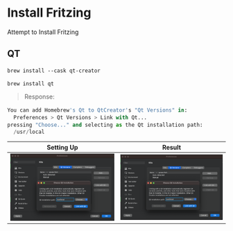 # Install Fritzing

Attempt to Install Fritzing


## QT


```
brew install --cask qt-creator
```



```
brew install qt
```
> Response:
```python
You can add Homebrew's Qt to QtCreator's "Qt Versions" in:
  Preferences > Qt Versions > Link with Qt...
pressing "Choose..." and selecting as the Qt installation path:
  /usr/local
```

| Setting Up | Result |
|-|-|
| <img src=images/qt-creator-preferences.png widtth='' height='' > </img> | <img src=images/qt-creator-preferences.png widtth='' height='' > </img> |

